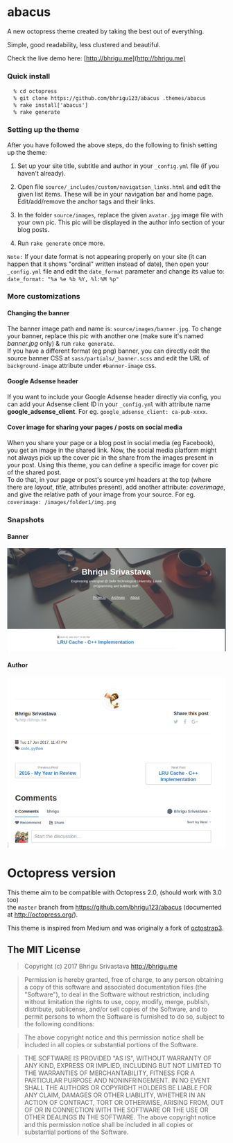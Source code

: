 # abacus

A new octopress theme created by taking the best out of everything.

Simple, good readability, less clustered and beautiful.

Check the live demo here: [http://bhrigu.me](http://bhrigu.me)


### Quick install


```
  % cd octopress
  % git clone https://github.com/bhrigu123/abacus .themes/abacus
  % rake install['abacus']
  % rake generate
```

### Setting up the theme
After you have followed the above steps, do the following to finish setting up the theme:

1. Set up your site title, subtitle and author in your `_config.yml` file (if you haven't already).

2. Open file `source/_includes/custom/navigation_links.html` and edit the given list items. These will be in your navigation bar and home page. Edit/add/remove the anchor tags and their links.

3. In the folder `source/images`, replace the given `avatar.jpg` image file with your own pic. This pic will be displayed in the author info section of your blog posts.

4. Run `rake generate` once more.



`Note:` If your date format is not appearing properly on your site (it can happen that it shows "ordinal" written instead of date), then open your `_config.yml` file and edit the `date_format` parameter and change its value to:<br>
`date_format: "%a %e %b %Y, %l:%M %p" `


### More customizations

#### Changing the banner 
The banner image path and name is: `source/images/banner.jpg`. To change your banner, replace this pic with another one (make sure it's named *banner.jpg* only) & run `rake generate`.  
If you have a different format (eg png) banner, you can directly edit the source banner CSS at `sass/partials/_banner.scss` and edit the URL of `background-image` attribute under `#banner-image` css.

#### Google Adsense header
If you want to include your Google Adsense header directly via config, you can add your Adsense client ID in your `_config.yml` with attribute name **google_adsense_client**. For eg.  `google_adsense_client: ca-pub-xxxx`.

#### Cover image for sharing your pages / posts on social media
When you share your page or a blog post in social media (eg Facebook), you get an image in the shared link. Now, the social media platform might not always pick up the cover pic in the share from the images present in your post. Using this theme, you can define a specific image for cover pic of the shared post.  
To do that, in your page or post's source yml headers at the top (where there are *layout*, *title*, attributes present), add another attribute: *coverimage*, and give the relative path of your image from your source. For eg. `coverimage: /images/folder1/img.png`

### Snapshots
#### Banner

![banner](https://github.com/bhrigu123/bhrigu123.github.io/blob/source/source/images/theme/theme1.png)

#### Author

![autho](https://github.com/bhrigu123/bhrigu123.github.io/blob/source/source/images/theme/theme2.png)


Octopress version
=================

This theme aim to be compatible with Octopress 2.0, (should work with 3.0 too)  
the `master` branch from https://github.com/bhrigu123/abacus
(documented at http://octopress.org/).


This theme is inspired from Medium and was originally a fork of [octostrap3](https://github.com/kAworu/octostrap3).



## The MIT License
> Copyright (c) 2017 Bhrigu Srivastava http://bhrigu.me

> Permission is hereby granted, free of charge, to any person obtaining a copy
of this software and associated documentation files (the "Software"), to deal
in the Software without restriction, including without limitation the rights
to use, copy, modify, merge, publish, distribute, sublicense, and/or sell
copies of the Software, and to permit persons to whom the Software is
furnished to do so, subject to the following conditions:

> The above copyright notice and this permission notice shall be included in
all copies or substantial portions of the Software.

> THE SOFTWARE IS PROVIDED "AS IS", WITHOUT WARRANTY OF ANY KIND, EXPRESS OR
IMPLIED, INCLUDING BUT NOT LIMITED TO THE WARRANTIES OF MERCHANTABILITY,
FITNESS FOR A PARTICULAR PURPOSE AND NONINFRINGEMENT. IN NO EVENT SHALL THE
AUTHORS OR COPYRIGHT HOLDERS BE LIABLE FOR ANY CLAIM, DAMAGES OR OTHER
LIABILITY, WHETHER IN AN ACTION OF CONTRACT, TORT OR OTHERWISE, ARISING FROM,
OUT OF OR IN CONNECTION WITH THE SOFTWARE OR THE USE OR OTHER DEALINGS IN
THE SOFTWARE.
The above copyright notice and this permission notice shall be included in all copies or substantial portions of the Software.
